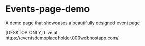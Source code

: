 # Events-page-demo
 A demo page that showcases a beautifully designed event page

 [DESKTOP ONLY] Live at https://eventsdemoplaceholder.000webhostapp.com/  
